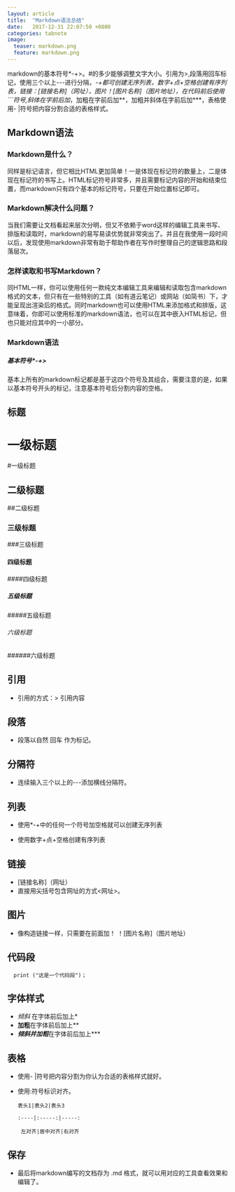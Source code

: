 ```yaml
---
layout: article
title:  "Markdown语法总结"
date:   2017-12-31 22:07:50 +0800
categories: tabnote
image:
  teaser: markdown.png
  feature: markdown.png
---
```


markdown的基本符号*-+>。#的多少能够调整文字大小。引用为>,段落用回车标记，使用三个以上---进行分隔，*-+都可创建无序列表，数字+点+空格创建有序列表，链接：[链接名称]（网址），图片！[图片名称]（图片地址），在代码前后使用```符号,斜体在字前后加*，加粗在字前后加**，加粗并斜体在字前后加***，表格使用- |符号把内容分割合适的表格样式。

## Markdown语法
### Markdown是什么？
同样是标记语言，但它相比HTML更加简单！一是体现在标记符的数量上，二是体现在标记符的书写上。HTML标记符号非常多，并且需要标记内容的开始和结束位置，而markdown只有四个基本的标记符号，只要在开始位置标记即可。
### Markdown解决什么问题？
当我们需要让文档看起来层次分明，但又不依赖于word这样的编辑工具来书写、排版和读取时，markdown的易写易读优势就非常突出了。并且在我使用一段时间以后，发现使用markdown非常有助于帮助作者在写作时整理自己的逻辑思路和段落层次。
### 怎样读取和书写Markdown？
同HTML一样，你可以使用任何一款纯文本编辑工具来编辑和读取包含markdown格式的文本，但只有在一些特别的工具（如有道云笔记）或网站（如简书）下，才能呈现出渲染后的格式。同时markdown也可以使用HTML来添加格式和排版，这意味着，你即可以使用标准的markdown语法，也可以在其中嵌入HTML标记，但也只能对应其中的一小部分。
### Markdown语法
##### 基本符号*-+>
基本上所有的markdown标记都是基于这四个符号及其组合，需要注意的是，如果以基本符号开头的标记，注意基本符号后分割内容的空格。
## 标题
# 一级标题 
#一级标题
## 二级标题 
##二级标题
### 三级标题      
###三级标题
#### 四级标题
####四级标题
##### 五级标题
#####五级标题
###### 六级标题
######六级标题


## 引用
- 引用的方式：> 引用内容
## 段落
- 段落以自然 回车 作为标记。
## 分隔符
- 连续输入三个以上的---添加横线分隔符。
## 列表
- 使用*-+中的任何一个符号加空格就可以创建无序列表

- 使用数字+点+空格创建有序列表

## 链接
- [链接名称]（网址）
- 直接用尖括号包含网址的方式<网址>。
## 图片
- 像构造链接一样，只需要在前面加！
！[图片名称]（图片地址）
## 代码段


```
  print ("这是一个代码段")；
```
## 字体样式
- *倾斜* 在字体前后加上*
- **加粗**在字体前后加上**
- ***倾斜并加粗***在字体前后加上***
## 表格
- 使用- |符号把内容分割为你认为合适的表格样式就好。
- 使用:符号标识对齐。

      表头1|表头2|表头3

      :----|:-----:|-----:

       左对齐|居中对齐|右对齐

## 保存
- 最后将markdown编写的文档存为 .md 格式，就可以用对应的工具查看效果和编辑了。